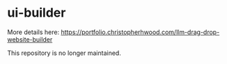 # ui-builder

More details here: https://portfolio.christopherhwood.com/llm-drag-drop-website-builder

This repository is no longer maintained.
